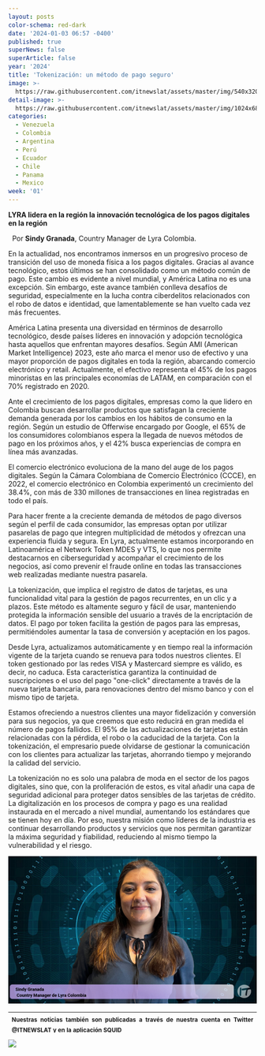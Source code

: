 ```yaml
---
layout: posts
color-schema: red-dark
date: '2024-01-03 06:57 -0400'
published: true
superNews: false
superArticle: false
year: '2024'
title: 'Tokenización: un método de pago seguro'
image: >-
  https://raw.githubusercontent.com/itnewslat/assets/master/img/540x320/Sindy-Granada-p.jpg
detail-image: >-
  https://raw.githubusercontent.com/itnewslat/assets/master/img/1024x680/Sindy-Granada-g.jpg
categories:
  - Venezuela
  - Colombia
  - Argentina
  - Perú
  - Ecuador
  - Chile
  - Panama
  - Mexico
week: '01'
---
```

**LYRA lidera en la región la innovación tecnológica de los pagos digitales en la región**

 
Por **Sindy Granada**, Country Manager de Lyra Colombia.

En la actualidad, nos encontramos inmersos en un progresivo proceso de transición del uso de moneda física a los pagos digitales. Gracias al avance tecnológico, estos últimos se han consolidado como un método común de pago. Este cambio es evidente a nivel mundial, y América Latina no es una excepción. Sin embargo, este avance también conlleva desafíos de seguridad, especialmente en la lucha contra ciberdelitos relacionados con el robo de datos e identidad, que lamentablemente se han vuelto cada vez más frecuentes.

América Latina presenta una diversidad en términos de desarrollo tecnológico, desde países líderes en innovación y adopción tecnológica hasta aquellos que enfrentan mayores desafíos. Según AMI (American Market Intelligence) 2023, este año marca el menor uso de efectivo y una mayor proporción de pagos digitales en toda la región, abarcando comercio electrónico y retail. Actualmente, el efectivo representa el 45% de los pagos minoristas en las principales economías de LATAM, en comparación con el 70% registrado en 2020.

Ante el crecimiento de los pagos digitales, empresas como la que lidero en Colombia buscan desarrollar productos que satisfagan la creciente demanda generada por los cambios en los hábitos de consumo en la región. Según un estudio de Offerwise encargado por Google, el 65% de los consumidores colombianos espera la llegada de nuevos métodos de pago en los próximos años, y el 42% busca experiencias de compra en línea más avanzadas.

El comercio electrónico evoluciona de la mano del auge de los pagos digitales. Según la Cámara Colombiana de Comercio Electrónico (CCCE), en 2022, el comercio electrónico en Colombia experimentó un crecimiento del 38.4%, con más de 330 millones de transacciones en línea registradas en todo el país.

Para hacer frente a la creciente demanda de métodos de pago diversos según el perfil de cada consumidor, las empresas optan por utilizar pasarelas de pago que integren multiplicidad de métodos y ofrezcan una experiencia fluida y segura. En Lyra, actualmente estamos incorporando en Latinoamérica el Network Token MDES y VTS, lo que nos permite destacarnos en ciberseguridad y acompañar el crecimiento de los negocios, así como prevenir el fraude online en todas las transacciones web realizadas mediante nuestra pasarela.

La tokenización, que implica el registro de datos de tarjetas, es una funcionalidad vital para la gestión de pagos recurrentes, en un clic y a plazos. Este método es altamente seguro y fácil de usar, manteniendo protegida la información sensible del usuario a través de la encriptación de datos. El pago por token facilita la gestión de pagos para las empresas, permitiéndoles aumentar la tasa de conversión y aceptación en los pagos.

Desde Lyra, actualizamos automáticamente y en tiempo real la información vigente de la tarjeta cuando se renueva para todos nuestros clientes. El token gestionado por las redes VISA y Mastercard siempre es válido, es decir, no caduca. Esta característica garantiza la continuidad de suscripciones o el uso del pago "one-click" directamente a través de la nueva tarjeta bancaria, para renovaciones dentro del mismo banco y con el mismo tipo de tarjeta.

Estamos ofreciendo a nuestros clientes una mayor fidelización y conversión para sus negocios, ya que creemos que esto reducirá en gran medida el número de pagos fallidos. El 95% de las actualizaciones de tarjetas están relacionadas con la pérdida, el robo o la caducidad de la tarjeta. Con la tokenización, el empresario puede olvidarse de gestionar la comunicación con los clientes para actualizar las tarjetas, ahorrando tiempo y mejorando la calidad del servicio.

La tokenización no es solo una palabra de moda en el sector de los pagos digitales, sino que, con la proliferación de estos, es vital añadir una capa de seguridad adicional para proteger datos sensibles de las tarjetas de crédito. La digitalización en los procesos de compra y pago es una realidad instaurada en el mercado a nivel mundial, aumentando los estándares que se tienen hoy en día. Por eso, nuestra misión como líderes de la industria es continuar desarrollando productos y servicios que nos permitan garantizar la máxima seguridad y fiabilidad, reduciendo al mismo tiempo la vulnerabilidad y el riesgo.

![](https://raw.githubusercontent.com/itnewslat/assets/master/img/540x320/Sindy-Granada-p.jpg)

<table style="height: 42px;" width="569">
<tbody>
<tr>
<td style="text-align: justify;"><sub><strong>Nuestras noticias también son publicadas a través de nuestra cuenta en Twitter <a href="https://twitter.com/itnewslat?lang=es">@ITNEWSLAT</a> y en la aplicación <a href="https://squidapp.co/en/">SQUID</a></strong></sub></td>
</tr>
</tbody>
</table>

<img src="https://tracker.metricool.com/c3po.jpg?hash=56f88a41e39ab42c063cc51676587a04"/>